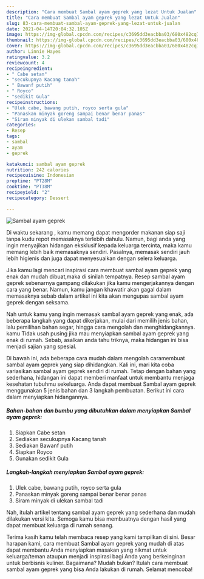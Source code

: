 ```yaml
---
description: "Cara membuat Sambal ayam geprek yang lezat Untuk Jualan"
title: "Cara membuat Sambal ayam geprek yang lezat Untuk Jualan"
slug: 83-cara-membuat-sambal-ayam-geprek-yang-lezat-untuk-jualan
date: 2021-04-14T20:04:32.105Z
image: https://img-global.cpcdn.com/recipes/c3695dd3eacbba03/680x482cq70/sambal-ayam-geprek-foto-resep-utama.jpg
thumbnail: https://img-global.cpcdn.com/recipes/c3695dd3eacbba03/680x482cq70/sambal-ayam-geprek-foto-resep-utama.jpg
cover: https://img-global.cpcdn.com/recipes/c3695dd3eacbba03/680x482cq70/sambal-ayam-geprek-foto-resep-utama.jpg
author: Linnie Hayes
ratingvalue: 3.2
reviewcount: 4
recipeingredient:
- " Cabe setan"
- "secukupnya Kacang tanah"
- " Bawanf putih"
- " Royco"
- "sedikit Gula"
recipeinstructions:
- "Ulek cabe, bawang putih, royco serta gula"
- "Panaskan minyak goreng sampai benar benar panas"
- "Siram minyak di ulekan sambal tadi"
categories:
- Resep
tags:
- sambal
- ayam
- geprek

katakunci: sambal ayam geprek 
nutrition: 242 calories
recipecuisine: Indonesian
preptime: "PT28M"
cooktime: "PT38M"
recipeyield: "2"
recipecategory: Dessert

---
```



![Sambal ayam geprek](https://img-global.cpcdn.com/recipes/c3695dd3eacbba03/680x482cq70/sambal-ayam-geprek-foto-resep-utama.jpg)

Di waktu  sekarang , kamu memang dapat mengorder makanan siap saji tanpa kudu repot memasaknya terlebih dahulu. Namun, bagi anda yang ingin menyajikan hidangan eksklusif kepada keluarga tercinta, maka kamu memang lebih baik memasaknya sendiri. Pasalnya, memasak sendiri jauh lebih higienis dan juga dapat menyesuaikan dengan selera keluarga.

Jika kamu lagi mencari inspirasi cara membuat sambal ayam geprek yang enak dan mudah dibuat,maka di sinilah tempatnya. Resep sambal ayam geprek  sebenarnya gampang dilakukan jika kamu mengerjakannya dengan cara yang benar. Namun, kamu jangan khawatir akan gagal dalam memasaknya 
sebab dalam artikel ini kita akan mengupas sambal ayam geprek dengan seksama.  



Nah untuk kamu yang ingin memasak sambal ayam geprek yang enak, ada beberapa langkah yang dapat dikerjakan, mulai dari memilih jenis bahan, lalu pemilihan bahan segar, hingga cara mengolah dan menghidangkannya. kamu Tidak usah pusing jika mau menyiapkan sambal ayam geprek yang enak di rumah. Sebab, asalkan anda  tahu triknya, maka hidangan ini bisa menjadi sajian yang spesial.

Di bawah ini, ada beberapa cara mudah dalam mengolah caramembuat sambal ayam geprek yang siap dihidangkan. Kali ini, mari kita coba variasikan sambal ayam geprek sendiri di rumah. Tetap dengan bahan yang sederhana, hidangan ini dapat memberi manfaat untuk membantu menjaga kesehatan tubuhmu sekeluarga. Anda dapat membuat Sambal ayam geprek menggunakan 5 jenis bahan dan 3 langkah pembuatan. Berikut ini cara dalam menyiapkan hidangannya.

<!--inarticleads1-->

##### Bahan-bahan dan bumbu yang dibutuhkan dalam menyiapkan Sambal ayam geprek:

1. Siapkan  Cabe setan
1. Sediakan secukupnya Kacang tanah
1. Sediakan  Bawanf putih
1. Siapkan  Royco
1. Gunakan sedikit Gula




<!--inarticleads2-->

##### Langkah-langkah menyiapkan Sambal ayam geprek:

1. Ulek cabe, bawang putih, royco serta gula
1. Panaskan minyak goreng sampai benar benar panas
1. Siram minyak di ulekan sambal tadi




Nah, itulah artikel tentang  sambal ayam geprek  yang sederhana dan mudah dilakukan versi kita. Semoga kamu bisa membuatnya dengan hasil yang dapat membuat keluarga di rumah senang. 

Terima kasih kamu telah membaca resep yang kami tampilkan di sini. Besar harapan kami, cara membuat  Sambal ayam geprek yang mudah di atas dapat membantu Anda menyiapkan masakan yang nikmat untuk keluarga/teman ataupun menjadi inspirasi bagi Anda yang berkeinginan untuk berbisnis kuliner. Bagaimana? Mudah bukan? Itulah cara membuat sambal ayam geprek yang bisa Anda lakukan di rumah. Selamat mencoba!


